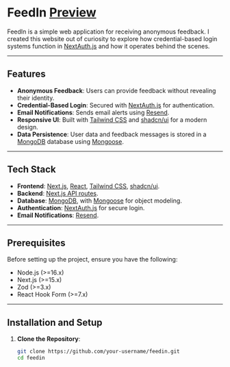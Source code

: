 # FeedIn [Preview](https://feedin.netlify.app/)

FeedIn is a simple web application for receiving anonymous feedback. I created this website out of curiosity to explore how credential-based login systems function in [NextAuth.js](https://next-auth.js.org/) and how it operates behind the scenes.

---

## Features

- **Anonymous Feedback**: Users can provide feedback without revealing their identity.
- **Credential-Based Login**: Secured with [NextAuth.js](https://next-auth.js.org/) for authentication.
- **Email Notifications**: Sends email alerts using [Resend](https://resend.com/).
- **Responsive UI**: Built with [Tailwind CSS](https://tailwindcss.com/) and [shadcn/ui](https://shadcn.dev/) for a modern design.
- **Data Persistence**: User data and feedback messages is stored in a [MongoDB](https://www.mongodb.com/) database using [Mongoose](https://mongoosejs.com/).

---

## Tech Stack

- **Frontend**: [Next.js](https://nextjs.org/), [React](https://reactjs.org/), [Tailwind CSS](https://tailwindcss.com/), [shadcn/ui](https://shadcn.dev/).
- **Backend**: [Next.js API routes](https://nextjs.org/docs/api-routes/introduction).
- **Database**: [MongoDB](https://www.mongodb.com/), with [Mongoose](https://mongoosejs.com/) for object modeling.
- **Authentication**: [NextAuth.js](https://next-auth.js.org/) for secure login.
- **Email Notifications**: [Resend](https://resend.com/).

---

## Prerequisites

Before setting up the project, ensure you have the following:

- Node.js (>=16.x)
- Next.js (>=15.x)
- Zod (>=3.x)
- React Hook Form (>=7.x)
---

## Installation and Setup

1. **Clone the Repository**:
   ```bash
   git clone https://github.com/your-username/feedin.git
   cd feedin
